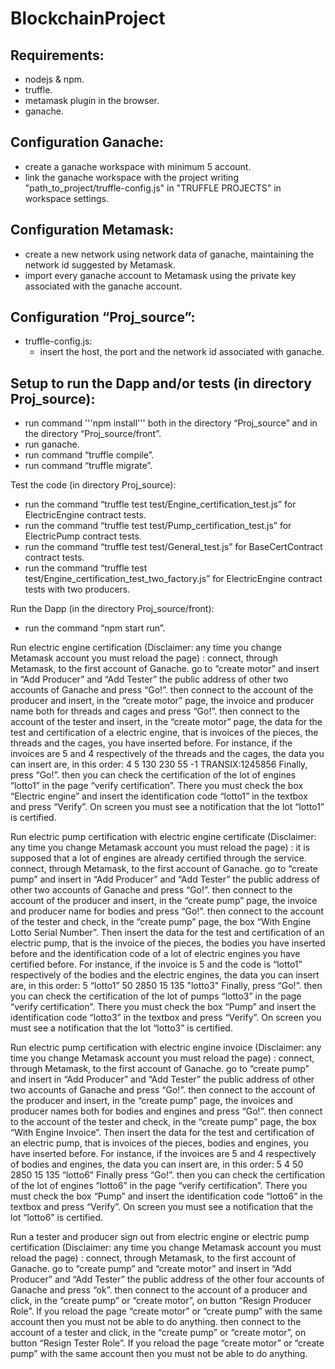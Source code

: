 # BlockchainProject

## Requirements:
- nodejs & npm.
- truffle.
- metamask plugin in the browser.
- ganache.

## Configuration Ganache:
- create a ganache workspace with minimum 5 account.
- link the ganache workspace with the project writing  "path_to_project/truffle-config.js" in "TRUFFLE PROJECTS" in workspace settings.

## Configuration Metamask:
- create a new network using network data of ganache, maintaining the network id suggested by Metamask. 
- import every ganache account to Metamask using the private key associated with the ganache account.

## Configuration “Proj_source”:
- truffle-config.js:
	- insert the host, the port and the network id associated with ganache.

## Setup to run the Dapp and/or tests (in directory Proj_source):
- run command '''npm install''' both in the directory “Proj_source” and in the directory “Proj_source/front”.
- run ganache.
- run command “truffle compile”.
- run command “truffle migrate”.

Test the code (in directory Proj_source):
- run the command “truffle test test/Engine_certification_test.js” for ElectricEngine contract tests.
- run the command “truffle test test/Pump_certification_test.js” for ElectricPump contract tests.
- run the command “truffle test test/General_test.js” for BaseCertContract contract tests.
- run the command “truffle test test/Engine_certification_test_two_factory.js” for ElectricEngine contract tests with two producers.

Run the Dapp (in the directory Proj_source/front):
- run the command “npm start run”.

Run electric engine certification (Disclaimer: any time you change Metamask account you must reload the page) :
connect, through Metamask, to the first account of Ganache.
go to “create motor” and insert in “Add Producer” and “Add Tester” the public address of other two accounts of Ganache and press “Go!”.
then connect to the account of the producer and insert, in the “create motor” page, the invoice and producer name both for threads and cages and press “Go!”.
then connect to the account of the tester and insert, in the “create motor” page, the data for the test and certification of a electric engine, that is invoices of the pieces, the threads and the cages, you have inserted before. For instance, if the invoices are 5 and 4 respectively of the threads and the cages, the data you can insert are, in this order:
4
5
130
230
55
-1
TRANSIX:1245856
	Finally, press “Go!”.
then you can check the certification of the lot of engines “lotto1” in the page “verify certification”. There you must check the box “Electric engine” and insert the identification code “lotto1” in the textbox and press “Verify”. On screen you must see a notification that the lot “lotto1” is certified.

Run electric pump certification with electric engine certificate (Disclaimer: any time you change Metamask account you must reload the page) :
it is supposed that a lot of engines are already certified through the service.
connect, through Metamask, to the first account of Ganache.
go to “create pump” and insert in “Add Producer” and “Add Tester” the public address of other two accounts of Ganache and press “Go!”.
then connect to the account of the producer and insert, in the “create pump” page, the invoice and producer name for bodies and press “Go!”.
then connect to the account of the tester and check, in the “create pump” page, the box “With Engine Lotto Serial Number”. Then insert the data for the test and certification of an electric pump, that is the invoice of the pieces, the bodies you have inserted before and the identification code of a lot of electric engines you have certified before. For instance, if the invoice is 5 and the code is “lotto1” respectively of the bodies and the electric engines, the data you can insert are, in this order:
5
“lotto1”
50
2850
15
135
"lotto3"
	Finally, press “Go!”.
then you can check the certification of the lot of pumps “lotto3” in the page “verify certification”. There you must check the box “Pump” and insert the identification code “lotto3” in the textbox and press “Verify”. On screen you must see a notification that the lot “lotto3” is certified.

Run electric pump certification with electric engine invoice (Disclaimer: any time you change Metamask account you must reload the page) :
connect, through Metamask, to the first account of Ganache.
go to “create pump” and insert in “Add Producer” and “Add Tester” the public address of other two accounts of Ganache and press “Go!”.
then connect to the account of the producer and insert, in the “create pump” page, the invoices and producer names both for bodies and engines and press “Go!”.
then connect to the account of the tester and check, in the “create pump” page, the box “With Engine Invoice”. Then insert the data for the test and certification of an electric pump, that is invoices of the pieces, bodies and engines, you have inserted before. For instance, if the invoices are 5 and 4 respectively of bodies and engines, the data you can insert are, in this order:
5
4
50
2850
15
135
“lotto6”
	Finally press “Go!”.
then you can check the certification of the lot of engines “lotto6” in the page “verify certification”. There you must check the box “Pump” and insert the identification code “lotto6” in the textbox and press “Verify”. On screen you must see a notification that the lot “lotto6” is certified.

Run a tester and producer sign out from electric engine or electric pump certification (Disclaimer: any time you change Metamask account you must reload the page) :
connect, through Metamask, to the first account of Ganache.
go to “create pump” and  “create motor” and insert in “Add Producer” and “Add Tester” the public address of the other four accounts of Ganache and press “ok”.
then connect to the account of a producer and click, in the “create pump” or “create motor”, on button “Resign Producer Role”. If you reload the page “create motor” or “create pump” with the same account then you must not be able to do anything.
then connect to the account of a tester and click, in the “create pump” or “create motor”, on button “Resign Tester Role”. If you reload the page “create motor” or “create pump” with the same account then you must not be able to do anything.
